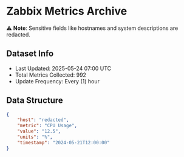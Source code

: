 # Zabbix Metrics Archive

⚠️ **Note**: Sensitive fields like hostnames and system descriptions are redacted.

## Dataset Info
- Last Updated: 2025-05-24 07:00 UTC
- Total Metrics Collected: 992
- Update Frequency: Every (1) hour

## Data Structure
```json
{
    "host": "redacted",
    "metric": "CPU Usage",
    "value": "12.5",
    "units": "%",
    "timestamp": "2024-05-21T12:00:00"
}
```
